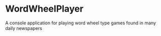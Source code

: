 # WordWheelPlayer
A console application for playing word wheel type games found in many daily newspapers
